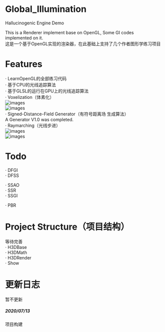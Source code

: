 # Global_Illumination
Hallucinogenic Engine Demo  

This is a Renderer implement base on OpenGL, Some GI codes implemented on it.  
这是一个基于OpenGL实现的渲染器，在此基础上支持了几个作者图形学练习项目  


# Features
· LearnOpenGL的全部练习代码  
· 基于CPU的光线追踪算法  
· 基于GLSL的运行在GPU上的光线追踪算法  
· Voxelization（体素化）  
![images](https://gitee.com/AYAYA2/LearnGI/raw/master/paper/VoxelizeDebug%20(1).png)  
![images](https://gitee.com/AYAYA2/LearnGI/raw/master/paper/VoxelizeDebug%20(2).png)  
· Signed-Distance-Field Generator（有符号距离场 生成算法）  
A Generator V1.0 was completed.  
· Raymarching（光线步进）  
![images](https://gitee.com/AYAYA2/LearnGI/raw/master/paper/SDFDebug%20(1).png)  
![images](https://gitee.com/AYAYA2/LearnGI/raw/master/paper/SDFDebug%20(2).png)  
# Todo
· DFGI  
· DFSS  

· SSAO  
· SSR  
· SSGI  

· PBR  

# Project Structure（项目结构）
等待完善  
· H3DBase  
· H3DMath  
· H3DRender  
· Show  

# 更新日志
暂不更新  
##### 2020/07/13
项目构建  
